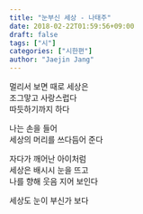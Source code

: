 ```yaml
---
title: "눈부신 세상 - 나태주"
date: 2018-02-22T01:59:56+09:00
draft: false
tags: ["시"]
categories: ["시한편"]
author: "Jaejin Jang"
---
```


멀리서 보면 때로 세상은<br>
조그맣고 사랑스럽다<br>
따듯하기까지 하다

나는 손을 들어<br>
세상의 머리를 쓰다듬어 준다

자다가 깨어난 아이처럼<br>
세상은 배시시 눈을 뜨고<br>
나를 향해 웃음 지어 보인다

세상도 눈이 부신가 보다

